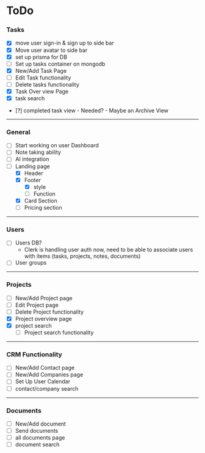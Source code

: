 # ToDo

### Tasks

- [x] move user sign-in & sign up to side bar
- [x] Move user avatar to side bar
- [x] set up prisma for DB
- [ ] Set up tasks container on mongodb
- [x] New/Add Task Page
- [ ] Edit Task functionality
- [ ] Delete tasks functionality
- [x] Task Over view Page
- [x] task search
- [?] completed task view - Needed? - Maybe an Archive View

---

### General

- [ ] Start working on user Dashboard
- [ ] Note taking ability
- [ ] AI integration
- [ ] Landing page
  - [x] Header
  - [x] Footer
    - [x] style
    - [ ] Function
  - [x] Card Section
  - [ ] Pricing section

---

### Users

- [ ] Users DB?
  - Clerk is handling user auth now, need to be able to associate users with items (tasks, projects, notes, documents)
- [ ] User groups

---

### Projects

- [ ] New/Add Project page
- [ ] Edit Project page
- [ ] Delete Project functionality
- [x] Project overview page
- [x] project search
  - [ ] Project search functionality

---

### CRM Functionality

- [ ] New/Add Contact page
- [ ] New/Add Companies page
- [ ] Set Up User Calendar
- [ ] contact/company search

---

### Documents

- [ ] New/Add document
- [ ] Send documents
- [ ] all documents page
- [ ] document search
